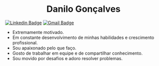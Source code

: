 <h1 align="center">
  Danilo Gonçalves
</h1>

[![Linkedin Badge](https://img.shields.io/badge/-goncadanilo-blue?style=flat-square&logo=Linkedin&logoColor=white&link=https://www.linkedin.com/in/goncadanilo/)](https://www.linkedin.com/in/goncadanilo/)
[![Gmail Badge](https://img.shields.io/badge/-gonca.danilo@gmail.com-c14438?style=flat-square&logo=Gmail&logoColor=white&link=mailto:gonca.danilo@gmail.com)](mailto:gonca.danilo@gmail.com)

- Extremamente motivado.
- Em constante desenvolvimento de minhas habilidades e crescimento profissional. 
- Sou apaixonado pelo que faço.
- Gosto de trabalhar em equipe e de compartilhar conhecimento.
- Sou movido por desafios e adoro resolver problemas.
